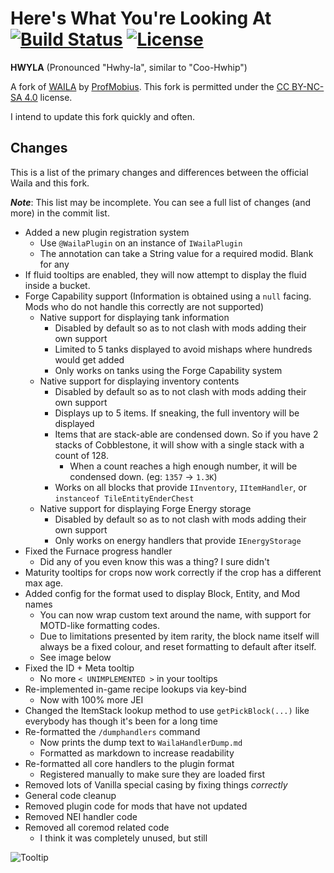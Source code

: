 # Here's What You're Looking At [![Build Status](http://tehnut.info/jenkins/buildStatus/icon?job=HWYLA/1.10)](http://tehnut.info/jenkins/job/HWYLA/job/1.10/) [![License](https://img.shields.io/badge/license-CC%20BY--NC--SA%204.0-blue.svg)](https://tldrlegal.com/license/creative-commons-attribution-noncommercial-sharealike-4.0-international-(cc-by-nc-sa-4.0))

**HWYLA** (Pronounced "Hwhy-la", similar to "Coo-Hwhip")

A fork of [WAILA](https://minecraft.curseforge.com/projects/waila) by [ProfMobius](https://minecraft.curseforge.com/members/ProfMobius).
This fork is permitted under the [CC BY-NC-SA 4.0](https://github.com/TehNut/HWYLA/blob/1.10/LICENSE.md) license.

I intend to update this fork quickly and often.

## Changes

This is a list of the primary changes and differences between the official Waila and this fork. 

***Note***: This list may be incomplete. You can see a full list of changes (and more) in the commit list.

* Added a new plugin registration system
    * Use `@WailaPlugin` on an instance of `IWailaPlugin`
    * The annotation can take a String value for a required modid. Blank for any
* If fluid tooltips are enabled, they will now attempt to display the fluid inside a bucket.
* Forge Capability support (Information is obtained using a `null` facing. Mods who do not handle this correctly are not supported)
    * Native support for displaying tank information
        * Disabled by default so as to not clash with mods adding their own support
        * Limited to 5 tanks displayed to avoid mishaps where hundreds would get added
        * Only works on tanks using the Forge Capability system
    * Native support for displaying inventory contents
        * Disabled by default so as to not clash with mods adding their own support
        * Displays up to 5 items. If sneaking, the full inventory will be displayed
        * Items that are stack-able are condensed down. So if you have 2 stacks of Cobblestone, it will show with a single stack with a count of 128.
            * When a count reaches a high enough number, it will be condensed down. (eg: `1357` -> `1.3K`)
        * Works on all blocks that provide `IInventory`, `IItemHandler`, or `instanceof TileEntityEnderChest`
    * Native support for displaying Forge Energy storage
        * Disabled by default so as to not clash with mods adding their own support
        * Only works on energy handlers that provide `IEnergyStorage`
* Fixed the Furnace progress handler
    * Did any of you even know this was a thing? I sure didn't
* Maturity tooltips for crops now work correctly if the crop has a different max age.
* Added config for the format used to display Block, Entity, and Mod names
    * You can now wrap custom text around the name, with support for MOTD-like formatting codes.
    * Due to limitations presented by item rarity, the block name itself will always be a fixed colour, and reset formatting to default after itself.
    * See image below
* Fixed the ID + Meta tooltip
    * No more `< UNIMPLEMENTED >` in your tooltips
* Re-implemented in-game recipe lookups via key-bind
    * Now with 100% more JEI
* Changed the ItemStack lookup method to use `getPickBlock(...)` like everybody has though it's been for a long time
* Re-formatted the `/dumphandlers` command
    * Now prints the dump text to `WailaHandlerDump.md`
    * Formatted as markdown to increase readability
* Re-formatted all core handlers to the plugin format
    * Registered manually to make sure they are loaded first
* Removed lots of Vanilla special casing by fixing things *correctly*
* General code cleanup
* Removed plugin code for mods that have not updated
* Removed NEI handler code
* Removed all coremod related code
    * I think it was completely unused, but still
    
![Tooltip](http://i.imgur.com/0HwUV5b.png)